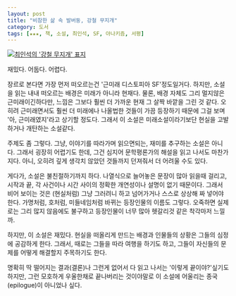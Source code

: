 ```yaml
---
layout: post
title: "비참한 삶 속 발버둥, 강철 무지개"
category: 도서
tags: [★★★, 책, 소설, 최인석, SF, 아나키즘, 서평]
---
```


[![최인석의 '강철 무지개' 표지](https://lh3.googleusercontent.com/-txC7mpsP_jM/VQOw-xhDhOI/AAAAAAAAPDo/DEkcx6ZZyjo/w240/steel-rainbow-2014-book.jpg "'겨울은 강철 무지개'라니.. 참 잘 지은 말이다.")](http://www.aladin.co.kr/shop/wproduct.aspx?ISBN=898431854X&ttbkey=ttbreznoa0249001&COPYPaper=1)

재밌다. 어둡다. 어렵다.

장르로 본다면 가장 먼저 떠오르는건 '근미래 디스토피아 SF'정도일거다. 하지만, 소설을 읽는 내내 떠오르는 배경은 미래가 아니라 현재다. 물론, 배경 자체도 그리 멀지않은 근미래이긴하다만, 느낌은 그보다 훨씬 더 가까운 현재 그 살짝 바깥을 그린 것 같다. 오히려 근미래면서도 훨씬 더 미래에나 나올법한 것들이 가끔 등장하기 때문에 그걸 보며 '아, 근미래였지'라고 상기할 정도다. 그래서 이 소설은 미래소설이라기보단 현실을 고발하거나 개탄하는 소설같다.

주제도 좀 그렇다. 그냥, 이야기를 따라가며 읽으면되는, 재미를 추구하는 소설은 아니다. 그래서 굉장히 어렵기도 한데, 그건 심지어 문학평론가의 해설을 읽고 나서도 마찬가지다. 아니, 오히려 깊게 생각치 않았던 것들까지 던져줘서 더 어려울 수도 있다.

게다가, 소설은 불친절하기까지 하다. 나열식으로 늘어놓은 문장이 많아 읽을때 걸리고, 시작과 끝, 각 사건이나 시간 사이의 정확한 개연성이나 설명이 없기 때문이다. 그래서 비어 보이는 것은 (현실처럼) 그냥 그러려니 하고 넘어가거나 스스로 상상해 짜 넣어야한다. 가명처럼, 호처럼, 미들네임처럼 바뀌는 등장인물의 이름도 그렇다. 오죽하면 실제로는 그리 많지 않음에도 불구하고 등장인물이 너무 많아 헷갈리것 같은 착각마저 느낄까.

하지만, 이 소설은 재밌다. 현실을 떠올리게 만드는 배경과 인물들의 상황은 그들의 심정에 공감하게 한다. 그래서, 때로는 그들을 따라 여행을 하기도 하고, 그들이 자신들의 문제를 어떻게 해결할지 주목하기도 한다.

명확히 딱 떨어지는 결과(결론)나 그런게 없어서 다 읽고 나서는 '이렇게 끝이야?'싶기도 하지만, 그런 모호하게 우울한채로 끝나버리는 것이야말로 이 소설에 어울리는 종국(epilogue)이 아니었나 싶다.
